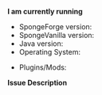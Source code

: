 **I am currently running**
<!-- If you don't use the latest version, please tell us why. -->
- SpongeForge version: 
- SpongeVanilla version: 
- Java version: 
- Operating System:

<!-- Please include ALL mods/plugins you had installed when your issue happened, you can get a list of 
        your mods and plugins by running "/sponge plugins" and/or "/sponge mods" -->
- Plugins/Mods:

<!-- Please include as much information as possible. For the description, assume we have no idea how 
        mods work, be as detailed as possible and include a step by step reproduction. It is recommended 
        you try to reproduce the issue you are having yourself with as few mods as possible. -->
**Issue Description**


<!-- If you are a developer, please attach a short and self contained code snippet (http://sscce.org) to 
        replicate your issue. Any relevant log files and snippets should be uploaded to gist.github.com!
        Don't use hastebin/pastebin or other similar sites, as they have a history of quickly
        deleting files before we can look at them. -->
